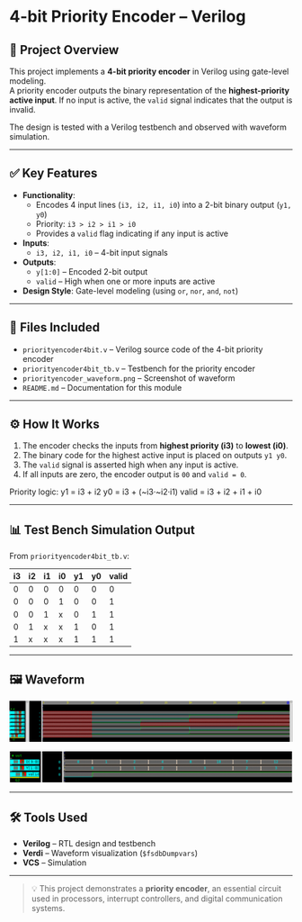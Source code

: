 # 4-bit Priority Encoder – Verilog

## 🧠 Project Overview

This project implements a **4-bit priority encoder** in Verilog using gate-level modeling.  
A priority encoder outputs the binary representation of the **highest-priority active input**. If no input is active, the `valid` signal indicates that the output is invalid.  

The design is tested with a Verilog testbench and observed with waveform simulation.

---

## ✅ Key Features

- **Functionality**:
  - Encodes 4 input lines (`i3, i2, i1, i0`) into a 2-bit binary output (`y1, y0`)
  - Priority: `i3 > i2 > i1 > i0`
  - Provides a `valid` flag indicating if any input is active
- **Inputs**:
  - `i3, i2, i1, i0` – 4-bit input signals
- **Outputs**:
  - `y[1:0]` – Encoded 2-bit output
  - `valid` – High when one or more inputs are active
- **Design Style**: Gate-level modeling (using `or`, `nor`, `and`, `not`)

---

## 📂 Files Included

- `priorityencoder4bit.v` – Verilog source code of the 4-bit priority encoder  
- `priorityencoder4bit_tb.v` – Testbench for the priority encoder  
- `priorityencoder_waveform.png` – Screenshot of waveform  
- `README.md` – Documentation for this module  

---

## ⚙️ How It Works

1. The encoder checks the inputs from **highest priority (i3)** to **lowest (i0)**.  
2. The binary code for the highest active input is placed on outputs `y1 y0`.  
3. The `valid` signal is asserted high when any input is active.  
4. If all inputs are zero, the encoder output is `00` and `valid = 0`.  

Priority logic:
y1 = i3 + i2
y0 = i3 + (~i3·~i2·i1)
valid = i3 + i2 + i1 + i0

---

## 📊 Test Bench Simulation Output

From `priorityencoder4bit_tb.v`:

| i3 | i2 | i1 | i0 | y1 | y0 | valid |
|----|----|----|----|----|----|-------|
| 0  | 0  | 0  | 0  |  0 |  0 |   0   |
| 0  | 0  | 0  | 1  |  0 |  0 |   1   |
| 0  | 0  | 1  | x  |  0 |  1 |   1   |
| 0  | 1  | x  | x  |  1 |  0 |   1   |
| 1  | x  | x  | x  |  1 |  1 |   1   |

---

## 🖼 Waveform

![Priority Encoder Gate level Waveform](priorityencoder_gatelevel.png)

![Priority Encoder Behavioral Waveform](priorityencoder_behavioral.png)

---

## 🛠 Tools Used

- **Verilog** – RTL design and testbench  
- **Verdi** – Waveform visualization (`$fsdbDumpvars`)  
- **VCS** – Simulation  

---

> 💡 This project demonstrates a **priority encoder**, an essential circuit used in processors, interrupt controllers, and digital communication systems.